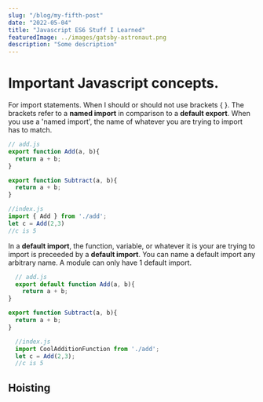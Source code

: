 ```yaml
---
slug: "/blog/my-fifth-post"
date: "2022-05-04"
title: "Javascript ES6 Stuff I Learned"
featuredImage: ../images/gatsby-astronaut.png
description: "Some description"
---
```




# Important Javascript concepts. 

For import statements. When I should or should not use brackets { }.
The brackets refer to a **named import** in comparison to a **default export**. 
When you use a 'named import', the name of whatever you are trying to import has to match. 

```javascript
// add.js
export function Add(a, b){
  return a + b;
}

export function Subtract(a, b){
  return a + b;
}
```

```javascript
//index.js
import { Add } from './add';
let c = Add(2,3)
//c is 5
```

In a **default import**, the function, variable, or whatever it is your are trying to import 
is preceeded by a **default import**. You can name a default import any arbitrary name. A module can only have 1 default import. 
```javascript
  // add.js
  export default function Add(a, b){
    return a + b;
}

export function Subtract(a, b){
  return a + b;
}
```

```js
  //index.js  
  import CoolAdditionFunction from './add';
  let c = Add(2,3);
  //c is 5
```

## Hoisting






